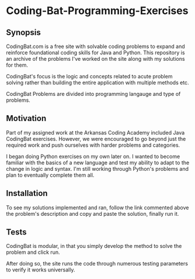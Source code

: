 # Coding-Bat-Programming-Exercises

## Synopsis

CodingBat.com is a free site with solvable coding problems to expand and reinforce foundational coding skills for Java and Python. This repository is an archive of the problems I've worked on the site along with my solutions for them. 

CodingBat's focus is the logic and concepts related to acute problem solving rather than building the entire application with multiple methods etc. 

CodingBat Problems are divided into programming langauge and type of problems.

## Motivation

Part of my assigned work at the Arkansas Coding Academy included Java CodingBat exercises. However, we were encouraged to go beyond just the required work and push ourselves with harder problems and categories. 

I began doing Python exercises on my own later on. I wanted to become familiar with the basics of a new language and test my ability to adapt to the change in logic and syntax. I'm still working through Python's problems and plan to eventually complete them all.


## Installation

To see my solutions implemented and ran, follow the link commented above the problem's description and copy and paste the solution, finally run it.

## Tests

CodingBat is modular, in that you simply develop the method to solve the problem and click run. 

After doing so, the site runs the code through numerous testing parameters to verify it works universally.


